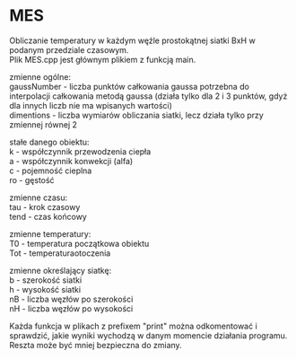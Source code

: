 # MES
Obliczanie temperatury w każdym węźle prostokątnej siatki BxH w podanym przedziale czasowym.<br />
Plik MES.cpp jest głównym plikiem z funkcją main.<br />

zmienne ogólne:<br />
gaussNumber - liczba punktów całkowania gaussa potrzebna do interpolacji całkowania metodą gaussa (działa tylko dla 2 i 3 punktów, gdyż dla innych liczb nie ma wpisanych wartości)<br />
dimentions - liczba wymiarów obliczania siatki, lecz działa tylko przy zmiennej równej 2<br />

stałe danego obiektu:<br />
k - współczynnik przewodzenia ciepła<br />
a - współczynnik konwekcji (alfa)<br />
c - pojemność cieplna<br />
ro - gęstość<br />


zmienne czasu:<br />
tau - krok czasowy<br />
tend - czas końcowy<br />

zmienne temperatury:<br />
T0 - temperatura początkowa obiektu<br />
Tot - temperaturaotoczenia<br />

zmienne określający siatkę:<br />
b - szerokość siatki<br />
h - wysokość siatki<br />
nB - liczba węzłów po szerokości<br />
nH - liczba węzłów po wysokości<br />

Każda funkcja w plikach z prefixem "print" można odkomentować i sprawdzić, jakie wyniki wychodzą w danym momencie działania programu.<br />
Reszta może być mniej bezpieczna do zmiany.
